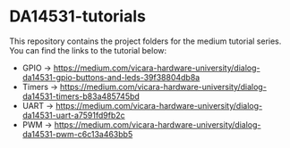 # DA14531-tutorials

This repository contains the project folders for the medium tutorial series. You can find the links to the tutorial below:

* GPIO          -> https://medium.com/vicara-hardware-university/dialog-da14531-gpio-buttons-and-leds-39f38804db8a
* Timers        -> https://medium.com/vicara-hardware-university/dialog-da14531-timers-b83a485745bd
* UART          -> https://medium.com/vicara-hardware-university/dialog-da14531-uart-a7591fd9fb2c
* PWM           -> https://medium.com/vicara-hardware-university/dialog-da14531-pwm-c6c13a463bb5